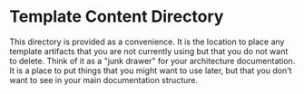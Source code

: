 # Template Content Directory

This directory is provided as a convenience.  It is the location to place any template artifacts that you are not currently using but that you do not want to delete.  Think of it as a "junk drawer" for your architecture documentation.  It is a place to put things that you might want to use later, but that you don't want to see in your main documentation structure.
